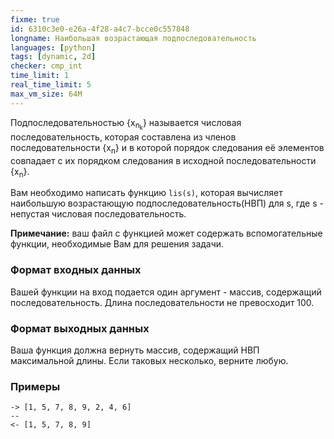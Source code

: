 ```yaml
---
fixme: true
id: 6310c3e0-e26a-4f28-a4c7-bcce0c557848
longname: Наибольшая возрастающая подпоследовательность
languages: [python]
tags: [dynamic, 2d]
checker: cmp_int
time_limit: 1
real_time_limit: 5
max_vm_size: 64M
---
```



Подпоследовательностью {x<sub>n<sub>k</sub></sub>} называется числовая последовательность, которая составлена из членов последовательности {x<sub>n</sub>} и в которой порядок следования её элементов совпадает с их порядком следования в исходной последовательности {x<sub>n</sub>}.

Вам необходимо написать функцию `lis(s)`, которая вычисляет наибольшую возрастающую подпоследовательность(НВП) для s, где s - непустая числовая последовательность.

**Примечание:** ваш файл с функцией может содержать вспомогательные функции, необходимые Вам для решения задачи.

### Формат входных данных

Вашей функции на вход подается один аргумент - массив, содержащий последовательность. Длина последовательности не превосходит 100.

### Формат выходных данных

Ваша функция должна вернуть массив, содержащий НВП максимальной длины. Если таковых несколько, верните любую.

### Примеры

```
-> [1, 5, 7, 8, 9, 2, 4, 6]
--
<- [1, 5, 7, 8, 9]
```
